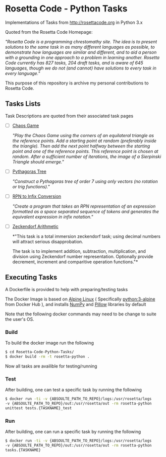 # Rosetta Code - Python Tasks
Implementations of Tasks from http://rosettacode.org in Python 3.x 

Quoted from the Rosetta Code Homepage:

*"Rosetta Code is a programming chrestomathy site. The idea is to 
present solutions to the same task in as many different languages as 
possible, to demonstrate how languages are similar and different, and 
to aid a person with a grounding in one approach to a problem in 
learning another. Rosetta Code currently has 827 tasks, 204 draft tasks, 
and is aware of 645 languages, though we do not (and cannot) have 
solutions to every task in every language."*

This purpose of this repository is archive my personal contributions 
to Rosetta Code.

## Tasks Lists
Task Descriptions are quoted from their associated task pages

- [ ] [Chaos Game][Chaos Game Task]

  *"Play the Chaos Game using the corners of an equilateral triangle as 
the reference points. Add a starting point at random (preferably 
inside the triangle). Then add the next point halfway between the 
starting point and one of the reference points. This reference point 
is chosen at random. After a sufficient number of iterations, the image 
of a Sierpinski Triangle should emerge."*

- [ ] [Pythagoras Tree][Pythagoras Tree Task]

  *"Construct a Pythagoras tree of order 7 using only vectors 
(no rotation or trig functions)."*
  
- [ ] [RPN to Infix Conversion][Parsing RPN to Infix Conversion Task]

  *"Create a program that takes an RPN representation of an expression 
formatted as a space separated sequence of tokens and generates the 
equivalent expression in infix notation."*
  
- [ ] [Zeckendorf Arithmetic][Zeckendorf Arithmetic Task]

  *"This task is a total immersion zeckendorf task; using decimal 
numbers will attract serious disapprobation.

  The task is to implement addition, subtraction, multiplication, and 
division using Zeckendorf number representation. Optionally provide 
decrement, increment and comparitive operation functions."*

## Executing Tasks
A Dockerfile is provided to help with preparing/testing tasks

The Docker Image is based on [Alpine Linux][1] ( Specifically 
[python:3-alpine][3] from Docker Hub ), and installs [NumPy][3] and 
[Pillow][4] libraries by default

Note that the following docker commands may need to be change to suite 
the user's OS.
### Build
To build the docker image run the following
```bash
$ cd Rosetta-Code-Python-Tasks/
$ docker build -rm -t rosetta-python .
```
Now all tasks are availible for testing/running
### Test
After building, one can test a specific task by running the following
```bash
$ docker run -ti -v {ABSOULTE_PATH_TO_REPO}/logs:/usr/rosetta/logs 
-v {ABSOULTE_PATH_TO_REPO}/out:/usr/rosetta/out -rm rosetta-python 
unittest tests.{TASKNAME}_test
```

### Run
After building, one can run a specific task by running the following
```bash
$ docker run -ti -v {ABSOULTE_PATH_TO_REPO}/logs:/usr/rosetta/logs 
-v {ABSOULTE_PATH_TO_REPO}/out:/usr/rosetta/out -rm rosetta-python 
tasks.{TASKNAME}
```

[1]: https://alpinelinux.org 
[2]: https://hub.docker.com/_/python/
[3]: http://www.numpy.org
[4]: https://python-pillow.org
[Chaos Game Task]: https://rosettacode.org/wiki/Chaos_game
[Pythagoras Tree Task]: https://rosettacode.org/wiki/Pythagoras_tree
[Parsing RPN to Infix Conversion Task]: https://rosettacode.org/wiki/Parsing/RPN_to_infix_conversion
[Zeckendorf Arithmetic Task]: https://rosettacode.org/wiki/Zeckendorf_arithmetic 

